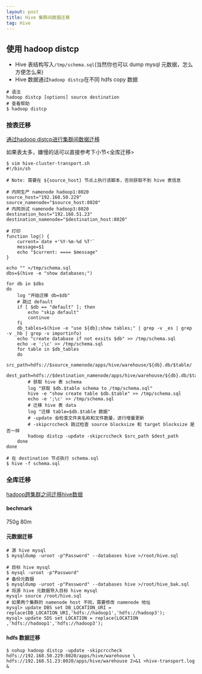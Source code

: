 ```yaml
---
layout: post
title: Hive 集群间数据迁移
tag: Hive
---
```


## 使用 hadoop distcp
* Hive 表结构写入`/tmp/schema.sql`(当然你也可以 dump mysql 元数据，怎么方便怎么来)
* Hive 数据通过`hadoop distcp`在不同 hdfs copy 数据
```shell
# 语法
hadoop distcp [options] source destination
# 查看帮助
$ hadoop distcp
```

### 按表迁移
[通过hadoop distcp进行集群间数据迁移](https://www.jianshu.com/p/c642fc4dc25b)

如果表太多，嫌慢的话可以直接参考下小节<全库迁移>

```shell
$ vim hive-cluster-transport.sh
#!/bin/sh

# Note: 需要在 ${source_host} 节点上执行该脚本，否则获取不到 hive 表信息

# 内网生产 namenode hadoop1:8020
source_host="192.168.50.229"
source_namenode="$source_host:8020"
# 内网测试 namenode hadoop3:8020
destination_host="192.168.51.23"
destination_namenode="$destination_host:8020"

# 打印
function log() {
    current=`date +'%Y-%m-%d %T'`
    message=$1
    echo "$current: ==== $message"
}

echo "" >/tmp/schema.sql
dbs=$(hive -e "show databases;")

for db in $dbs
do
    log "开始迁移 db=$db"
    # 跳过 default
    if [ $db == "default" ]; then
        echo "skip default"
        continue
    fi
    db_tables=$(hive -e "use ${db};show tables;" | grep -v _es | grep -v _hb | grep -v importinfo)
    echo "create database if not exsits $db" >> /tmp/schema.sql
    echo -e ';\c' >> /tmp/schema.sql
    for table in $db_tables
    do
        src_path=hdfs://$source_namenode/apps/hive/warehouse/${db}.db/$table/
        dest_path=hdfs://$destination_namenode/apps/hive/warehouse/${db}.db/$table/
        # 获取 hive 表 schema
        log "获取 $db.$table schema to /tmp/schema.sql"
        hive -e "show create table $db.$table" >> /tmp/schema.sql
        echo -e ';\c' >> /tmp/schema.sql
        # 迁移 hive 表 data
        log "迁移 table=$db.$table 数据"
        # -update 会检查文件夹名称和文件数量，进行增量更新
        # -skipcrccheck 跳过检查 source blocksize 和 target blocksize 是否一样
        hadoop distcp -update -skipcrccheck $src_path $dest_path
    done
done

# 在 destination 节点执行 schema.sql
$ hive -f schema.sql
```

### 全库迁移
[hadoop跨集群之间迁移hive数据](https://blog.csdn.net/levy_cui/article/details/70156682)

#### bechmark
750g 80m

#### 元数据迁移
```shell
# 源 hive mysql 
$ mysqldump -uroot -p"Password" --databases hive >/root/hive.sql

# 目标 hive mysql 
$ mysql -uroot -p"Password"
# 备份元数据
$ mysqldump -uroot -p"Password" --databases hive >/root/hive_bak.sql
# 将源 hive 元数据导入目标 hive mysql
mysql> source /root/hive.sql 
# 如果两个集群的 namenode host 不同，需要修改 namenode 地址
mysql> update DBS set DB_LOCATION_URI = replace(DB_LOCATION_URI,'hdfs://hadoop1','hdfs://hadoop3');
mysql> update SDS set LOCATION = replace(LOCATION ,'hdfs://hadoop1','hdfs://hadoop3');
```

#### hdfs 数据迁移
```shell
$ nohup hadoop distcp -update -skipcrccheck hdfs://192.168.50.229:8020/apps/hive/warehouse \
hdfs://192.168.51.23:8020/apps/hive/warehouse 2>&1 >hive-transport.log &
```